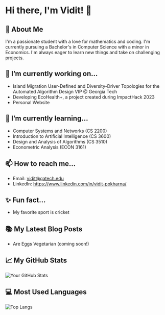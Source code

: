 # Hi there, I'm Vidit! 👋

## 🚀 About Me
I'm a passionate student with a love for mathematics and coding. I'm currently pursuing a Bachelor's in Computer Science with a minor in Economics. I'm always eager to learn new things and take on challenging projects.

## 🔭 I’m currently working on...
- Island Migration User-Defined and Diversity-Driver Topologies for the Automated Algorithm Design VIP @ Georgia Tech
- Developing EcoHealth+, a project created during ImpactHack 2023
- Personal Website

## 🌱 I’m currently learning...
- Computer Systems and Networks (CS 2200)
- Introduction to Artificial Intelligence (CS 3600)
- Design and Analysis of Algorithms (CS 3510)
- Econometric Analysis (ECON 3161)

## 📫 How to reach me...
- Email: vidit@gatech.edu
- LinkedIn: https://www.linkedin.com/in/vidit-pokharna/

## ✨ Fun fact...
- My favorite sport is cricket

## 📚 My Latest Blog Posts
- Are Eggs Vegetarian (coming soon!)

## 📈 My GitHub Stats

![Your GitHub Stats](https://github-readme-stats.vercel.app/api?username=viditpok&show_icons=true&theme=radical)

## 💻 Most Used Languages

![Top Langs](https://github-readme-stats.vercel.app/api/top-langs/?username=viditpok&theme=onedark&layout=compact)


